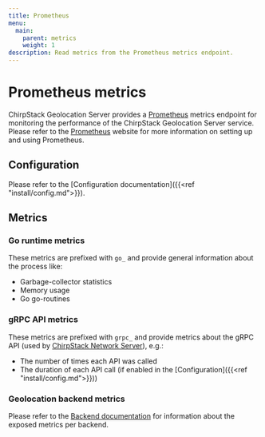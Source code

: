 ```yaml
---
title: Prometheus
menu:
  main:
    parent: metrics
    weight: 1
description: Read metrics from the Prometheus metrics endpoint.
---
```


# Prometheus metrics

ChirpStack Geolocation Server provides a [Prometheus](https://prometheus.io/) metrics endpoint
for monitoring the performance of the ChirpStack Geolocation Server service. Please refer to
the [Prometheus](https://prometheus.io/) website for more information on
setting up and using Prometheus.

## Configuration

Please refer to the [Configuration documentation]({{<ref "install/config.md">}}).

## Metrics

### Go runtime metrics

These metrics are prefixed with `go_` and provide general information about
the process like:

* Garbage-collector statistics
* Memory usage
* Go go-routines

### gRPC API metrics

These metrics are prefixed with `grpc_` and provide metrics about the gRPC
API (used by [ChirpStack Network Server](/network-server/)), e.g.:

* The number of times each API was called
* The duration of each API call (if enabled in the [Configuration]({{<ref "install/config.md">}}))

### Geolocation backend metrics

Please refer to the [Backend documentation](/backends/) for information about
the exposed metrics per backend.
